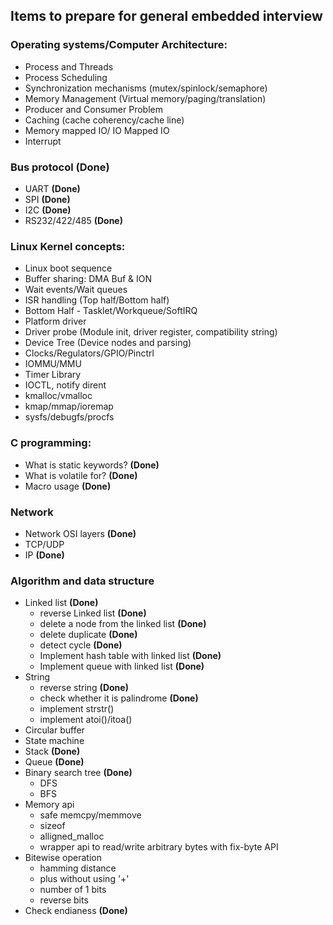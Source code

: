 ## Items to prepare for general embedded interview


### Operating systems/Computer Architecture:
- Process and Threads
- Process Scheduling
- Synchronization mechanisms (mutex/spinlock/semaphore)
- Memory Management (Virtual memory/paging/translation)
- Producer and Consumer Problem
- Caching (cache coherency/cache line)
- Memory mapped IO/ IO Mapped IO
- Interrupt

### Bus protocol **(Done)**
- UART **(Done)**
- SPI **(Done)**
- I2C **(Done)**
- RS232/422/485 **(Done)**

### Linux Kernel concepts:
- Linux boot sequence
- Buffer sharing: DMA Buf & ION
- Wait events/Wait queues
- ISR handling (Top half/Bottom half)
- Bottom Half - Tasklet/Workqueue/SoftIRQ
- Platform driver
- Driver probe (Module init, driver register, compatibility string)
- Device Tree (Device nodes and parsing)
- Clocks/Regulators/GPIO/Pinctrl
- IOMMU/MMU
- Timer Library
- IOCTL, notify dirent
- kmalloc/vmalloc
- kmap/mmap/ioremap
- sysfs/debugfs/procfs

### C programming:
- What is static keywords? **(Done)**
- What is volatile for? **(Done)**
- Macro usage **(Done)**

### Network
- Network OSI layers **(Done)**
- TCP/UDP 
- IP **(Done)**

### Algorithm and data structure
- Linked list **(Done)**
  - reverse Linked list **(Done)**
  - delete a node from the linked list **(Done)**
  - delete duplicate **(Done)**
  - detect cycle **(Done)**
  - Implement hash table with linked list **(Done)**
  - Implement queue with linked list **(Done)**
- String
  - reverse string **(Done)**
  - check whether it is palindrome **(Done)**
  - implement strstr()
  - implement atoi()/itoa()
- Circular buffer
- State machine
- Stack **(Done)**
- Queue **(Done)**
- Binary search tree **(Done)**
  - DFS
  - BFS
- Memory api
  - safe memcpy/memmove
  - sizeof
  - alligned_malloc
  - wrapper api to read/write arbitrary bytes with fix-byte API
- Bitewise operation
  - hamming distance
  - plus without using '+'
  - number of 1 bits
  - reverse bits
- Check endianess **(Done)**


